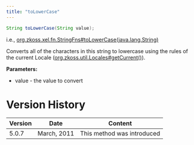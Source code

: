 ```yaml
---
title: "toLowerCase"
---
```


```java
String toLowerCase(String value);
```

  
i.e.,
[org.zkoss.xel.fn.StringFns#toLowerCase(java.lang.String)](https://www.zkoss.org/javadoc/latest/zk/org/zkoss/xel/fn/StringFns.html#toLowerCase(java.lang.String))

Converts all of the characters in this string to lowercase using the
rules of the current Locale
([org.zkoss.util.Locales#getCurrent()](https://www.zkoss.org/javadoc/latest/zk/org/zkoss/util/Locales.html#getCurrent())).

**Parameters:**

- value - the value to convert

# Version History

| Version | Date        | Content                    |
|---------|-------------|----------------------------|
| 5.0.7   | March, 2011 | This method was introduced |
